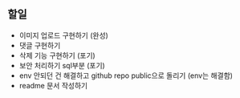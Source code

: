 ## 할일

- 이미지 업로드 구현하기 (완성)
- 댓글 구현하기
- 삭제 기능 구현하기 (포기)
- 보안 처리하기 sql부분 (포기)
- env 안되던 건 해결하고 github repo public으로 돌리기 (env는 해결함)
- readme 문서 작성하기
